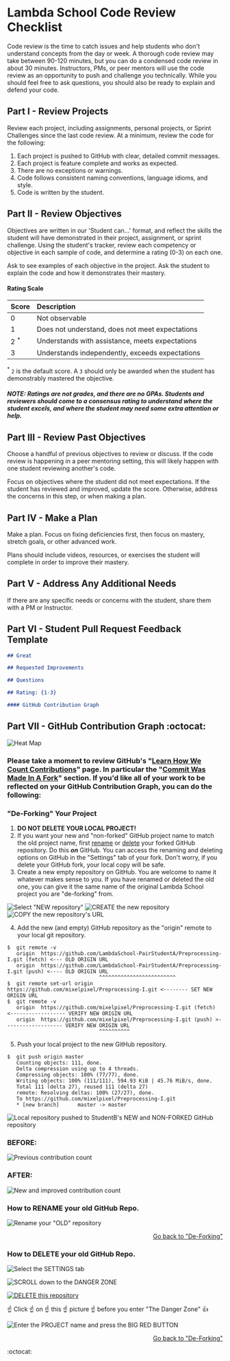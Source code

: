 # Lambda School Code Review Checklist

Code review is the time to catch issues and help students who don't understand concepts from the day or week. A thorough code review may take between 90-120 minutes, but you can do a condensed code review in about 30 minutes. Instructors, PMs, or peer mentors will use the code review as an opportunity to push and challenge you technically. While you should feel free to ask questions, you should also be ready to explain and defend your code.

## Part I - Review Projects

Review each project, including assignments, personal projects, or Sprint Challenges since the last code review. At a minimum, review the code for the following:

1. Each project is pushed to GitHub with clear, detailed commit messages.
2. Each project is feature complete and works as expected.
3. There are no exceptions or warnings.
4. Code follows consistent naming conventions, language idioms, and style.
5. Code is written by the student.

## Part II - Review Objectives

Objectives are written in our 'Student can...' format, and reflect the skills the student will have demonstrated in their project, assignment, or sprint challenge. Using the student's tracker, review each competency or objective in each sample of code, and determine a rating (0-3) on each one.

Ask to see examples of each objective in the project. Ask the student to explain the code and how it demonstrates their mastery.

#### Rating Scale

| Score | Description |
| :-- | :-- |
| 0       				| Not observable |
| 1       				| Does not understand, does not meet expectations |
| 2 <sup>*</sup>  | Understands with assistance, meets expectations |
| 3       				| Understands independently, exceeds expectations |

<sup>*</sup> `2` is the default score. A `3` should only be awarded when the student has demonstrably mastered the objective.

##### NOTE: Ratings are not grades, and there are no GPAs. Students and reviewers should come to a consensus rating to understand where the student excels, and where the student may need some extra attention or help.

## Part III - Review Past Objectives

Choose a handful of previous objectives to review or discuss. If the code review is happening in a peer mentoring setting, this will likely happen with one student reviewing another's code.

Focus on objectives where the student did not meet expectations. If the student has reviewed and improved, update the score. Otherwise, address the concerns in this step, or when making a plan.

## Part IV - Make a Plan

Make a plan. Focus on fixing deficiencies first, then focus on mastery, stretch goals, or other advanced work.

Plans should include videos, resources, or exercises the student will complete in order to improve their mastery.

## Part V - Address Any Additional Needs

If there are any specific needs or concerns with the student, share them with a PM or Instructor.

## Part VI - Student Pull Request Feedback Template

```markdown
## Great

## Requested Improvements

## Questions

## Rating: {1-3}

#### GitHub Contribution Graph
```

## Part VII - GitHub Contribution Graph :octocat:

![Heat Map](img/contribution-graph-heat-map.png)

### Please take a moment to review GitHub's "[Learn How We Count Contributions](https://help.github.com/articles/why-are-my-contributions-not-showing-up-on-my-profile)" page. In particular the "[Commit Was Made In A Fork](https://help.github.com/articles/why-are-my-contributions-not-showing-up-on-my-profile/#commit-was-made-in-a-fork)" section. If you'd like all of your work to be reflected on your GitHub Contribution Graph, you can do the following:

### "De-Forking" Your Project

1. **DO NOT DELETE YOUR LOCAL PROJECT!**
2. If you want your new and "non-forked" GitHub project name to match the old project name, first [rename](#how-to-rename-your-old-github-repo) or [delete](#how-to-delete-your-old-github-repo) your forked GitHub repository. Do this _**on**_ GitHub. You can access the renaming and deleting options on GitHub in the "Settings" tab of your fork. Don't worry, if you delete your GitHub fork, your local copy will be safe.
3. Create a new empty repository on GitHub. You are welcome to name it whatever makes sense to you. If you have renamed or deleted the old one, you can give it the same name of the original Lambda School project you are "de-forking" from.

![Select "NEW repository"](img/select-New-repository.png)
![CREATE the new repository](img/create-new-repository.png)
![COPY the new repository's URL](img/copy-new-repo-URL.png)

4. Add the new (and empty) GitHub repository as the "origin" remote to your local git repository.

```console
$  git remote -v
   origin  https://github.com/LambdaSchool-PairStudentA/Preprocessing-I.git (fetch) <--- OLD ORIGIN URL
   origin  https://github.com/LambdaSchool-PairStudentA/Preprocessing-I.git (push) <---- OLD ORIGIN URL
                              ^^^^^^^^^^^^^^^^^^^^^^^^^
$  git remote set-url origin https://github.com/mixelpixel/Preprocessing-I.git <-------- SET NEW ORIGIN URL
$  git remote -v
   origin  https://github.com/mixelpixel/Preprocessing-I.git (fetch) <------------------ VERIFY NEW ORIGIN URL
   origin  https://github.com/mixelpixel/Preprocessing-I.git (push) >------------------- VERIFY NEW ORIGIN URL
                              ^^^^^^^^^^
```

5. Push your local project to the new GitHub repository.

```console
$  git push origin master
   Counting objects: 111, done.
   Delta compression using up to 4 threads.
   Compressing objects: 100% (77/77), done.
   Writing objects: 100% (111/111), 594.93 KiB | 45.76 MiB/s, done.
   Total 111 (delta 27), reused 111 (delta 27)
   remote: Resolving deltas: 100% (27/27), done.
   To https://github.com/mixelpixel/Preprocessing-I.git
   * [new branch]      master -> master
```

![Local repository pushed to StudentB's NEW and NON-FORKED GitHub repository](img/local-git-repo-pushed-to-new-GH-repo.png)

### BEFORE:

  ![Previous contribution count](img/contribution-count.png)

### AFTER:

  ![New and improved contribution count](img/updated-contribution-count.png)

### How to RENAME your old GitHub Repo.

![Rename your "OLD" repository](img/rename.png)

<p align="right"><a href="#de-forking-your-project">Go back to "De-Forking"</a></p>

### How to DELETE your old GitHub Repo.

![Select the SETTINGS tab](img/select-the-project-Settings-tab.png)

![SCROLL down to the DANGER ZONE](img/scroll-down-to-the-bottom.png)

[![DELETE this repository](img/THE-DANGER-ZONE.png)](https://youtu.be/siwpn14IE7E)

:point_up: Click :point_up: on :point_up: this :point_up: picture :point_up: before you enter "The Danger Zone" :+1:

![Enter the PROJECT name and press the BIG RED BUTTON](img/enter-the-project-name.png)

<p align="right"><a href="#de-forking-your-project">Go back to "De-Forking"</a></p>

:octocat:
